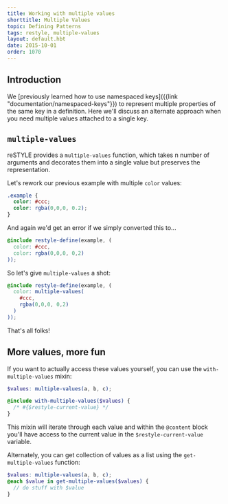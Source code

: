 ```yaml
---
title: Working with multiple values
shorttitle: Multiple Values
topic: Defining Patterns
tags: restyle, multiple-values
layout: default.hbt
date: 2015-10-01
order: 1070
---
```


## Introduction

We [previously learned how to use namespaced keys]({{link "documentation/namespaced-keys"}}) to represent multiple properties of the same key in a definition. Here we'll discuss an alternate approach when you need multiple values attached to a single key.

## `multiple-values`

reSTYLE provides a `multiple-values` function, which takes n number of arguments and decorates them into a single value but preserves the representation.

Let's rework our previous example with multiple `color` values:

```css
.example {
  color: #ccc;
  color: rgba(0,0,0, 0.2);
}
```

And again we'd get an error if we simply converted this to...

```scss
@include restyle-define(example, (
  color: #ccc,
  color: rgba(0,0,0, 0,2)
));
```

So let's give `multiple-values` a shot:

```scss
@include restyle-define(example, (
  color: multiple-values(
    #ccc,
    rgba(0,0,0, 0,2)
  )
));
```

That's all folks!

## More values, more fun

If you want to actually access these values yourself, you can use the `with-multiple-values` mixin:

```scss
$values: multiple-values(a, b, c);

@include with-multiple-values($values) {
  /* #{$restyle-current-value} */
}
```

This mixin will iterate through each value and within the `@content` block you'll have access to the current value in the `$restyle-current-value` variable.

Alternately, you can get collection of values as a list using the `get-multiple-values` function:

```scss
$values: multiple-values(a, b, c);
@each $value in get-multiple-values($values) {
  // do stuff with $value
}
```

<!--
TODO: multiple values vs namespaced keys
-->
